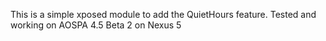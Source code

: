 This is a simple xposed module to add the QuietHours feature.
Tested and working on AOSPA 4.5 Beta 2 on Nexus 5
